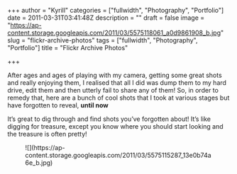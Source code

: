 +++
author = "Kyrill"
categories = ["fullwidth", "Photography", "Portfolio"]
date = 2011-03-31T03:41:48Z
description = ""
draft = false
image = "https://ap-content.storage.googleapis.com/2011/03/5575118061_a0d9861908_b.jpg"
slug = "flickr-archive-photos"
tags = ["fullwidth", "Photography", "Portfolio"]
title = "Flickr Archive Photos"

+++


After ages and ages of playing with my camera, getting some great shots and really enjoying them, I realised that all I did was dump them to my hard drive, edit them and then utterly fail to share any of them! So, in order to remedy that, here are a bunch of cool shots that I took at various stages but have forgotten to reveal, **until now**

It’s great to dig through and find shots you’ve forgotten about! It’s like digging for treasure, except you know where you should start looking and the treasure is often pretty!

<div class="gallery galleryid-666 gallery-columns-4 gallery-size-thumbnail" id="gallery-1"><figure class="gallery-item"><div class="gallery-icon landscape">
![](https://ap-content.storage.googleapis.com/2011/03/5575115287_13e0b74a6e_b.jpg)
</div></figure></div>
